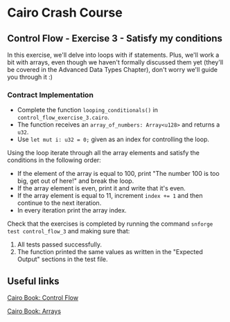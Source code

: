 # Cairo Crash Course 

## Control Flow - Exercise 3 - Satisfy my conditions
In this exercise, we'll delve into loops with if statements. 
Plus, we'll work a bit with arrays, even though we haven't formally discussed them yet (they'll be covered in the Advanced Data Types Chapter), don't worry we'll guide you through it :)

### Contract Implementation
- Complete the function `looping_conditionals()` in `control_flow_exercise_3.cairo`.
- The function receives an `array_of_numbers: Array<u128>` and returns a `u32`.
- Use `let mut i: u32 = 0;` given as an index for controlling the loop.

Using the loop iterate through all the array elements and satisfy the conditions in the following order:

- If the element of the array is equal to 100, print "The number 100 is too big, get out of here!" and break the loop.
- If the array element is even, print it and write that it's even. 
- If the array element is equal to 11, increment `index += 1` and then continue to the next iteration.
- In every iteration print the array index.

Check that the exercises is completed by running the command `snforge test control_flow_3` and making sure that:
1. All tests passed successfully.
2. The function printed the same values as written in the "Expected Output" sections in the test file.

## Useful links
[Cairo Book: Control Flow](https://book.cairo-lang.org/ch02-05-control-flow.html)

[Cairo Book: Arrays](https://book.cairo-lang.org/ch03-01-arrays.html)